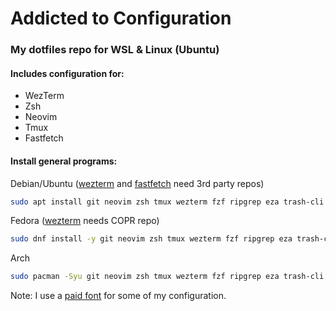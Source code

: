 # Addicted to Configuration

### My dotfiles repo for WSL & Linux (Ubuntu)

#### Includes configuration for:
- WezTerm
- Zsh
- Neovim
- Tmux
- Fastfetch

#### Install general programs:
Debian/Ubuntu ([wezterm](https://wezfurlong.org/wezterm/install/linux.html#__tabbed_1_3) and [fastfetch](https://github.com/fastfetch-cli/fastfetch) need 3rd party repos)
```sh
sudo apt install git neovim zsh tmux wezterm fzf ripgrep eza trash-cli fastfetch dunst
```

Fedora ([wezterm](https://wezfurlong.org/wezterm/install/linux.html#__tabbed_1_4) needs COPR repo)
```sh
sudo dnf install -y git neovim zsh tmux wezterm fzf ripgrep eza trash-cli fastfetch dunst
```

Arch
```sh
sudo pacman -Syu git neovim zsh tmux wezterm fzf ripgrep eza trash-cli fastfetch dunst
```

Note: I use a [paid font](https://berkeleygraphics.com/typefaces/berkeley-mono/) for some of my configuration.
